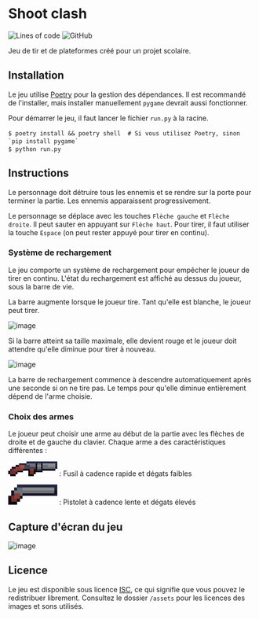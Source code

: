 # Shoot clash

![Lines of code](https://img.shields.io/tokei/lines/github/Pas-de-sushi/shoot-clash)
![GitHub](https://img.shields.io/github/license/Pas-de-sushi/shoot-clash)

Jeu de tir et de plateformes créé pour un projet scolaire.

## Installation
Le jeu utilise [Poetry](https://python-poetry.org/) pour la gestion des dépendances. Il est recommandé de l'installer, mais installer manuellement `pygame` devrait aussi fonctionner.

Pour démarrer le jeu, il faut lancer le fichier `run.py` à la racine.
```
$ poetry install && poetry shell  # Si vous utilisez Poetry, sinon `pip install pygame`
$ python run.py
```

## Instructions
Le personnage doit détruire tous les ennemis et se rendre sur la porte pour terminer la partie. Les ennemis apparaissent progressivement.

Le personnage se déplace avec les touches `Flèche gauche` et `Flèche droite`. Il peut sauter en appuyant sur `Flèche haut`. Pour tirer, il faut utiliser la touche `Espace` (on peut rester appuyé pour tirer en continu).

### Système de rechargement
Le jeu comporte un système de rechargement pour empêcher le joueur de tirer en continu. L'état du rechargement est affiché au dessus du joueur, sous la barre de vie.

La barre augmente lorsque le joueur tire. Tant qu'elle est blanche, le joueur peut tirer.

![image](https://user-images.githubusercontent.com/22115890/141473637-a6b8fd77-78e9-4149-9fc5-09f3eaa6d0a5.png)

Si la barre atteint sa taille maximale, elle devient rouge et le joueur doit attendre qu'elle diminue pour tirer à nouveau.

![image](https://user-images.githubusercontent.com/22115890/141473746-e1fb0793-3596-4b1b-89fe-cf4819ec5e59.png)

La barre de rechargement commence à descendre automatiquement après une seconde si on ne tire pas. Le temps pour qu'elle diminue entièrement dépend de l'arme choisie.

### Choix des armes
Le joueur peut choisir une arme au début de la partie avec les flèches de droite et de gauche du clavier. Chaque arme a des caractéristiques différentes :

![assault_riffle](assets/guns/assault_riffle.png) : Fusil à cadence rapide et dégats faibles

![pistol](assets/guns/pistol.png) : Pistolet à cadence lente et dégats élevés

## Capture d'écran du jeu
![image](https://user-images.githubusercontent.com/37936816/141463899-8e70fd70-e682-466b-8889-cbbe5ee141b1.png)

## Licence
Le jeu est disponible sous licence [ISC](LICENSE), ce qui signifie que vous pouvez le redistribuer librement. Consultez le dossier `/assets` pour les licences des images et sons utilisés.
